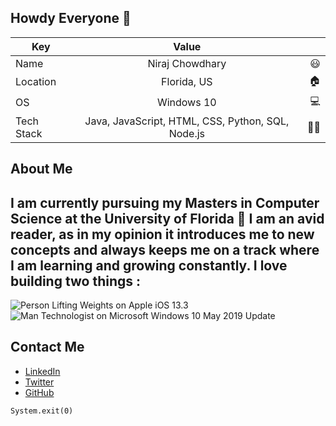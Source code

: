 

## Howdy Everyone :wave:
| Key   |      Value      |   |
|----------|:-------------:|------:|
| Name |  Niraj Chowdhary | 😃|
| Location |   Florida, US    |   🏠 |
| OS |Windows 10  |   💻 |
| Tech Stack |Java, JavaScript, HTML, CSS, Python, SQL, Node.js  | 🐱‍💻   |
    
    
## About Me
I am currently pursuing my Masters in Computer Science at the University of Florida :crocodile: I am an avid reader, as in my opinion it introduces me to new concepts and always keeps me on a track where I am learning and growing constantly. I love building two things :
----------

![Person Lifting Weights on Apple iOS 13.3](https://emojipedia-us.s3.dualstack.us-west-1.amazonaws.com/thumbs/120/apple/237/weight-lifter_1f3cb.png)![Man Technologist on Microsoft Windows 10 May 2019 Update](https://emojipedia-us.s3.dualstack.us-west-1.amazonaws.com/thumbs/120/microsoft/209/male-technologist_1f468-200d-1f4bb.png) 

## Contact Me
* [LinkedIn](https://www.linkedin.com/in/chowdharyniraj)
* [Twitter ](https://twitter.com/niraj_chowdhary)
* [GitHub](https://www.github.com/chowdharyniraj97)

```
System.exit(0)
```
